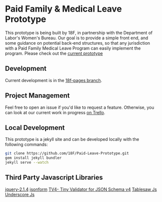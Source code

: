 # Paid Family & Medical Leave Prototype

This prototype is being built by 18F, in partnership with the Department of Labor's Women's Bureau. Our goal is to provide a simple front end, and some guidance on potential back-end structures, so that any jurisdiction with a Paid Family Medical Leave Program can easily implement the program. Please check out the [current prototype](https://pages.18f.gov/Paid-Leave-Prototype/)

## Development
Current development is in the [18f-pages branch](https://github.com/18F/Paid-Leave-Prototype/tree/18f-pages).

## Project Management
Feel free to open an issue if you'd like to request a feature. Otherwise, you can look at our current work in progress [on Trello](https://trello.com/b/0RAkaeci/dol-paid-leave).

## Local Development
This prototype is a jekyll site and can be developed locally with the following commands:
```bash
git clone https://github.com/18F/Paid-Leave-Prototype.git
gem install jekyll bundler
jekyll serve --watch
```
## Third Party Javascript Libraries
[jquery-2.1.4](https://github.com/jquery/jquery)
[jsonform](https://github.com/joshfire/jsonform/wiki#default-mapping)
[TV4- Tiny Validator for JSON Schema v4](https://github.com/geraintluff/tv4)
[Tablesaw Js](https://github.com/filamentgroup/tablesaw)
[Underscore Js](https://github.com/jashkenas/underscore)
